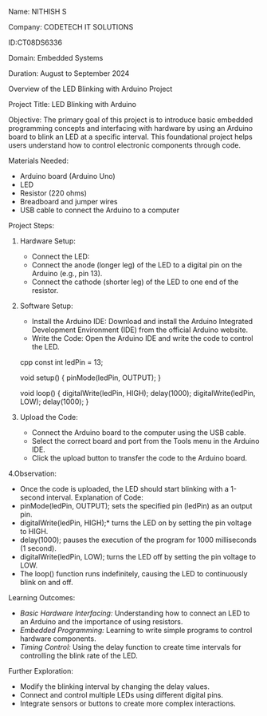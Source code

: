 Name: NITHISH S

Company: CODETECH IT SOLUTIONS

ID:CT08DS6336

Domain: Embedded Systems

Duration: August to September 2024

Overview of the LED Blinking with Arduino Project

Project Title: LED Blinking with Arduino

Objective:
     The primary goal of this project is to introduce basic embedded programming concepts and interfacing with hardware by using an Arduino board to blink an LED at a specific interval. This foundational project helps users understand how to control electronic components through code.

Materials Needed:
- Arduino board (Arduino Uno)
- LED
- Resistor (220 ohms)
- Breadboard and jumper wires
- USB cable to connect the Arduino to a computer

 Project Steps:

1. Hardware Setup:
   - Connect the LED:
   - Connect the anode (longer leg) of the LED to a digital pin on the Arduino (e.g., pin 13).
   - Connect the cathode (shorter leg) of the LED to one end of the resistor.

2. Software Setup:
   - Install the Arduino IDE: Download and install the Arduino Integrated Development Environment (IDE) from the official Arduino website.
   - Write the Code: Open the Arduino IDE and write the code to control the LED.

   cpp
   const int ledPin = 13;

   void setup() {
     pinMode(ledPin, OUTPUT);
   }

   void loop() {
     digitalWrite(ledPin, HIGH);
     delay(1000);
     digitalWrite(ledPin, LOW);
     delay(1000);
   }
   
    
3. Upload the Code:
   - Connect the Arduino board to the computer using the USB cable.
   - Select the correct board and port from the Tools menu in the Arduino IDE.
   - Click the upload button to transfer the code to the Arduino board.
     
4.Observation:
   - Once the code is uploaded, the LED should start blinking with a 1-second interval.
Explanation of Code:
- pinMode(ledPin, OUTPUT); sets the specified pin (ledPin) as an output pin.
- digitalWrite(ledPin, HIGH);* turns the LED on by setting the pin voltage to HIGH.
- delay(1000); pauses the execution of the program for 1000 milliseconds (1 second).
- digitalWrite(ledPin, LOW); turns the LED off by setting the pin voltage to LOW.
- The loop() function runs indefinitely, causing the LED to continuously blink on and off.

Learning Outcomes:
- *Basic Hardware Interfacing:* Understanding how to connect an LED to an Arduino and the importance of using resistors.
- *Embedded Programming:* Learning to write simple programs to control hardware components.
- *Timing Control:* Using the delay function to create time intervals for controlling the blink rate of the LED.

Further Exploration:
- Modify the blinking interval by changing the delay values.
- Connect and control multiple LEDs using different digital pins.
- Integrate sensors or buttons to create more complex interactions.

